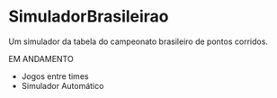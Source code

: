 # SimuladorBrasileirao
Um simulador da tabela do campeonato brasileiro de
pontos corridos.

EM ANDAMENTO
- Jogos entre times
- Simulador Automático
